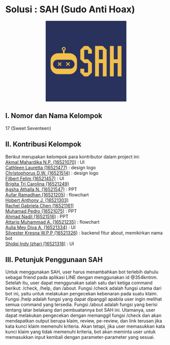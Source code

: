 # Solusi : SAH (Sudo Anti Hoax)

<p align="center">
<img src="pic_assets/logo milestone.jpg" width="50%" height="50%" title="Logo SAH (Sudo Anti Hoax)">
</p>

## I. Nomor dan Nama Kelompok

17 (Sweet Seventeen)

## II. Kontribusi Kelompok
Berikut merupakan kelompok para kontributor dalam project ini: <br/>
[Akmal Mahardika N.P. (16521070)](https://github.com/4KMAL) : UI <br/>
[Cathleen Lauretta (16521477)](https://github.com/cathlauretta) : design logo <br/>
[Christophorus D.W. (16521514)](https://github.com/christodharma) : design logo <br/>
[Filbert Felim (16521457)](filbertfelim) : UI <br/>
[Brigita Tri Carolina (16521249)](https://github.com/BrigitaCarolina)<br/>
[Agsha Athalla N. (16521547)](https://github.com/agshaathalla) : PPT <br/>
[Aufar Ramadhan (16521205)](https://github.com/aufarr) : flowchart <br/>
[Hobert Anthony J. (16521303)](https://github.com/HobertJonatan)<br/>
[Rachel Gabriela Chen (16521161)](https://github.com/chaerla)<br/>
[Muhamad Pedro (16521075)](https://github.com/mpedro22) : PPT<br/>
[Ahmad Nadil (16521516)](https://github.com/IceTeaXXD) : PPT<br/>
[Attariq Muhammad A. (16521235)](https://github.com/attariqazhar) : flowchart<br/>
[Aulia Mey Diva A. (16521334)](https://github.com/auliamey) : UI <br/>
[Silvester Kresna W.P.P (16521326)](https://github.com/silvester-kw) : backend fitur about, memikirkan nama bot<br/>
[Shidqi Indy Izhari (16521318)](https://github.com/shidqizh) : UI <br/>

## III. Petunjuk Penggunaan SAH
Untuk menggunakan SAH, user harus menambahkan bot terlebih dahulu sebagai friend pada
aplikasi LINE dengan menggunakan id @354kntnm. Setelah itu, user dapat menggunakan
salah satu dari ketiga command berikut: /check, /help, dan /about.
Fungsi /check adalah fungsi utama dari bot ini, yaitu untuk melakukan pengecekan kebenaran
pada suatu klaim.
Fungsi /help adalah fungsi yang dapat dipanggil apabila user ingin melihat semua command
yang tersedia.
Fungsi /about adalah fungsi yang berisi tentang latar belakang dari pembuatannya
bot SAH ini.
Utamanya, user dapat melakukan pengecekan dengan memanggil fungsi /check dan akan mendapatkan
output berupa klaim, review, pe-review, dan link terusan jika kata kunci klaim memenuhi kriteria.
Akan tetapi, jika user memasukkan kata kunci klaim yang tidak memenuhi kriteria, bot akan meminta user
untuk memasukkan input kembali dengan parameter-parameter yang sesuai.
